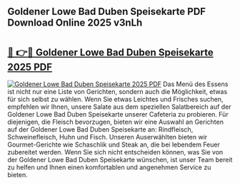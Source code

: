 ## Goldener Lowe Bad Duben Speisekarte PDF Download Online 2025 v3nLh

# <h2><a href="http://gccyc5.nevu.top/?p=Goldener+Lowe+Bad+Duben+Speisekarte">🔗 👉🔴 Goldener Lowe Bad Duben Speisekarte 2025 PDF</a></h2>

[![Goldener Lowe Bad Duben Speisekarte 2025 PDF](https://i.imgur.com/dBaPXMq.png)](http://gccyc5.nevu.top/?p=Goldener+Lowe+Bad+Duben+Speisekarte)
Das Menü des Essens ist nicht nur eine Liste von Gerichten, sondern auch die Möglichkeit, etwas für sich selbst zu wählen. Wenn Sie etwas Leichtes und Frisches suchen, empfehlen wir Ihnen, unsere Salate aus dem speziellen Salatbereich auf der Goldener Lowe Bad Duben Speisekarte unserer Cafeteria zu probieren. Für diejenigen, die Fleisch bevorzugen, bieten wir eine Auswahl an Gerichten auf der Goldener Lowe Bad Duben Speisekarte an: Rindfleisch, Schweinefleisch, Huhn und Fisch. Unseren Auserwählten bieten wir Gourmet-Gerichte wie Schaschlik und Steak an, die bei lebendem Feuer zubereitet werden. Wenn Sie sich nicht entscheiden können, was Sie von der Goldener Lowe Bad Duben Speisekarte wünschen, ist unser Team bereit zu helfen und Ihnen einen komfortablen und angenehmen Service zu bieten.

